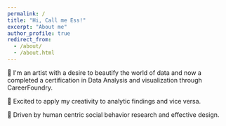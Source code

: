 ```yaml
---
permalink: /
title: "Hi, Call me Ess!"
excerpt: "About me"
author_profile: true
redirect_from: 
  - /about/
  - /about.html
---
```


👾 I'm an artist with a desire to beautify the world of data and now a completed a certification in Data Analysis and visualization through CareerFoundry. 

🧠 Excited to apply my creativity to analytic findings and vice versa. 

🚗 Driven by human centric social behavior research and effective design. 

